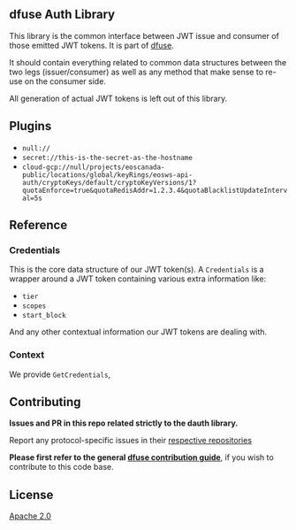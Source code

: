 dfuse Auth Library
------------------

This library is the common interface between JWT issue and consumer of those
emitted JWT tokens. It is part of [dfuse](https://github.com/dfuse-io/dfuse).

It should contain everything related to common data structures
between the two legs (issuer/consumer) as well as any method that make sense
to re-use on the consumer side.

All generation of actual JWT tokens is left out of this library.


## Plugins

* `null://`
* `secret://this-is-the-secret-as-the-hostname`
* `cloud-gcp://null/projects/eoscanada-public/locations/global/keyRings/eosws-api-auth/cryptoKeys/default/cryptoKeyVersions/1?quotaEnforce=true&quotaRedisAddr=1.2.3.4&quotaBlacklistUpdateInterval=5s`


## Reference

### Credentials

This is the core data structure of our JWT token(s). A `Credentials` is a wrapper
around a JWT token containing various extra information like:

- `tier`
- `scopes`
- `start_block`

And any other contextual information our JWT tokens are dealing with.

### Context

We provide `GetCredentials`,


## Contributing

**Issues and PR in this repo related strictly to the dauth library.**

Report any protocol-specific issues in their
[respective repositories](https://github.com/dfuse-io/dfuse#protocols)

**Please first refer to the general
[dfuse contribution guide](https://github.com/dfuse-io/dfuse#contributing)**,
if you wish to contribute to this code base.


## License

[Apache 2.0](LICENSE)

